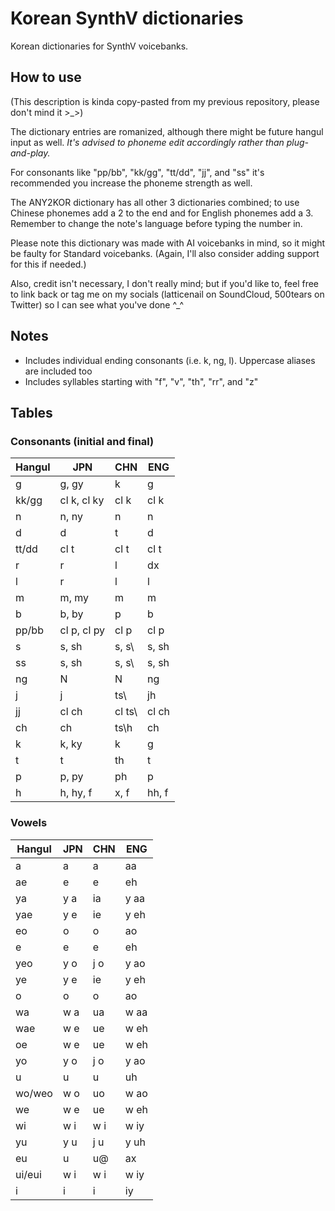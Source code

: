 # Korean SynthV dictionaries
Korean dictionaries for SynthV voicebanks.
## How to use
(This description is kinda copy-pasted from my previous repository, please don't mind it >_>)

The dictionary entries are romanized, although there might be future hangul input as well. *It's advised to phoneme edit accordingly rather than plug-and-play.*

For consonants like "pp/bb", "kk/gg", "tt/dd", "jj", and "ss" it's recommended you increase the phoneme strength as well.

The ANY2KOR dictionary has all other 3 dictionaries combined; to use Chinese phonemes add a 2 to the end and for English phonemes add a 3. Remember to change the note's language before typing the number in.

Please note this dictionary was made with AI voicebanks in mind, so it might be faulty for Standard voicebanks. (Again, I'll also consider adding support for this if needed.)

Also, credit isn't necessary, I don't really mind; but if you'd like to, feel free to link back or tag me on my socials (latticenail on SoundCloud, 500tears on Twitter) so I can see what you've done ^_^
## Notes
* Includes individual ending consonants (i.e. k, ng, l). Uppercase aliases are included too
* Includes syllables starting with "f", "v", "th", "rr", and "z"
## Tables
### Consonants (initial and final)
| Hangul | JPN | CHN | ENG |
| --- | --- | --- | --- |
| g | g, gy | k | g |
| kk/gg | cl k, cl ky | cl k | cl k |
| n | n, ny | n | n
| d | d | t | d |
| tt/dd | cl t | cl t | cl t |
| r | r | l | dx |
| l | r | l | l |
| m | m, my | m | m |
| b | b, by | p | b |
| pp/bb | cl p, cl py | cl p | cl p |
| s | s, sh | s, s\ | s, sh |
| ss | s, sh | s, s\ | s, sh |
| ng | N | N | ng |
| j | j | ts\ | jh |
| jj | cl ch | cl ts\ | cl ch |
| ch | ch | ts\h | ch |
| k | k, ky | k | g |
| t | t | th | t |
| p | p, py | ph | p |
| h | h, hy, f | x, f | hh, f |
### Vowels
| Hangul | JPN | CHN | ENG |
| --- | --- | --- | --- |
| a | a | a | aa |
| ae | e | e | eh |
| ya | y a | ia | y aa |
| yae | y e | ie | y eh |
| eo | o | o | ao |
| e | e | e | eh |
| yeo | y o | j o | y ao |
| ye | y e | ie | y eh |
| o | o | o | ao |
| wa | w a | ua | w aa |
| wae | w e | ue | w eh |
| oe | w e | ue | w eh |
| yo | y o | j o | y ao |
| u | u | u | uh |
| wo/weo | w o | uo | w ao |
| we | w e | ue | w eh |
| wi | w i | w i | w iy |
| yu | y u | j u | y uh |
| eu | u | u@ | ax |
| ui/eui | w i | w i | w iy |
| i | i | i | iy |
